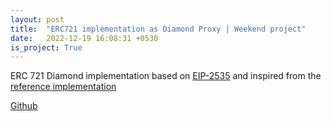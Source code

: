 ```yaml
---
layout: post
title:  "ERC721 implementation as Diamond Proxy | Weekend project"
date:   2022-12-19 16:08:31 +0530
is_project: True
---
```


ERC 721 Diamond implementation based on [EIP-2535](https://eips.ethereum.org/EIPS/eip-2535) and inspired from the [reference implementation](https://eips.ethereum.org/EIPS/eip-2535#reference-implementation)


[Github](https://github.com/Drepute/ERC721-Diamond)